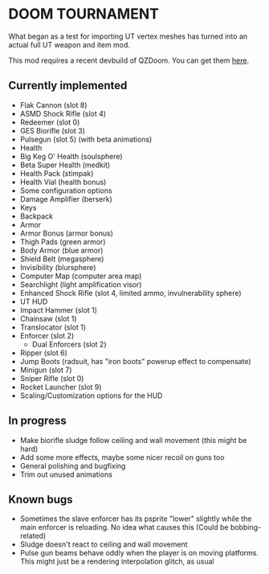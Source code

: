 # DOOM TOURNAMENT

What began as a test for importing UT vertex meshes has turned into an actual
full UT weapon and item mod.

This mod requires a recent devbuild of QZDoom. You can get them
[here](https://devbuilds.drdteam.org/qzdoom/).

## Currently implemented

 - Flak Cannon (slot 8)
 - ASMD Shock Rifle (slot 4)
 - Redeemer (slot 0)
 - GES Biorifle (slot 3)
 - Pulsegun (slot 5) (with beta animations)
 - Health
  - Big Keg O' Health (soulsphere)
  - Beta Super Health (medkit)
  - Health Pack (stimpak)
  - Health Vial (health bonus)
 - Some configuration options
 - Damage Amplifier (berserk)
 - Keys
 - Backpack
 - Armor
  - Armor Bonus (armor bonus)
  - Thigh Pads (green armor)
  - Body Armor (blue armor)
  - Shield Belt (megasphere)
 - Invisibility (blursphere)
 - Computer Map (computer area map)
 - Searchlight (light amplification visor)
 - Enhanced Shock Rifle (slot 4, limited ammo, invulnerability sphere)
 - UT HUD
 - Impact Hammer (slot 1)
 - Chainsaw (slot 1)
 - Translocator (slot 1)
 - Enforcer (slot 2)
   - Dual Enforcers (slot 2)
 - Ripper (slot 6)
 - Jump Boots (radsuit, has "iron boots" powerup effect to compensate)
 - Minigun (slot 7)
 - Sniper Rifle (slot 0)
 - Rocket Launcher (slot 9)
 - Scaling/Customization options for the HUD

## In progress

 - Make biorifle sludge follow ceiling and wall movement (this might be hard)
 - Add some more effects, maybe some nicer recoil on guns too
 - General polishing and bugfixing
 - Trim out unused animations

## Known bugs

 - Sometimes the slave enforcer has its psprite "lower" slightly while the main
   enforcer is reloading. No idea what causes this (Could be bobbing-related)
 - Sludge doesn't react to ceiling and wall movement
 - Pulse gun beams behave oddly when the player is on moving platforms.
   This might just be a rendering interpolation glitch, as usual
